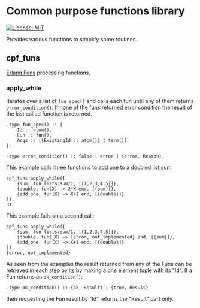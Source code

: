 # Common purpose functions library

[![License: MIT][MIT badge]][MIT]

Provides various functions to simplify some routines.

## cpf_funs

[Erlang Funs] processing functions.


### apply_while

Iterates over a list of `fun_spec()` and calls each fun until any of them
returns `error_condition()`. If none of the funs returned error condition the
result of the last called function is returned.

```
-type fun_spec() :: {
    Id :: atom(),
    Fun :: fun(),
    Args :: [{ExistingId :: atom()} | term()]
}.

-type error_condition() :: false | error | {error, Reason}.
```

This example calls three functions to add one to a doubled list sum:

```
cpf_funs:apply_while([
    {sum, fun lists:sum/1, [[1,2,3,4,5]]},
    {double, fun(X) -> 2*X end, [{sum}]},
    {add_one, fun(X) -> X+1 end, [{double}]}
]).
31
```

This example fails on a second call:

```
cpf_funs:apply_while([
    {sum, fun lists:sum/1, [[1,2,3,4,5]]},
    {double, fun(_X) -> {error, not_implemented} end, [{sum}]},
    {add_one, fun(X) -> X+1 end, [{double}]}
]).
{error, not_implemented}
```

As seen from the examples the result returned from any of the Funs can be
retrieved in each step by its by making a one element tuple with its "Id". If a
Fun returns an `ok_condition()`:

```
-type ok_condition() :: {ok, Result} | {true, Result}
```

then requesting the Fun result by "Id" returns the "Result" part only.

<!-- Links -->
[MIT]: https://opensource.org/licenses/MIT
[Erlang Funs]: http://erlang.org/doc/programming_examples/funs.html

<!-- Badges -->
[MIT badge]: https://img.shields.io/badge/License-MIT-yellow.svg?style=flat-square
